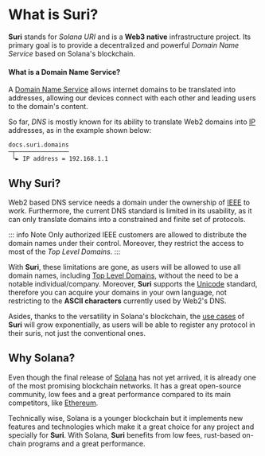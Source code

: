 # What is Suri?

**Suri** stands for _Solana URI_ and is a **Web3 native** infrastructure project. Its primary goal is to provide a
decentralized and powerful _Domain Name Service_ based on Solana's blockchain.

#### What is a Domain Name Service?

A [Domain Name Service](https://en.wikipedia.org/wiki/Domain_Name_System) allows internet domains to be translated into
addresses, allowing our devices connect with each other and leading users to the domain's content.

So far, _DNS_ is mostly known for its ability to translate Web2 domains
into [IP](https://en.wikipedia.org/wiki/Internet_Protocol) addresses, as in the example shown below:

```
docs.suri.domains
─┬─────────────── 
 └► IP address = 192.168.1.1
```

## Why Suri?

Web2 based DNS service needs a domain under the ownership of [IEEE](https://www.ieee.org/) to work. Furthermore, the
current DNS standard is limited in its usability, as it can only translate domains into a constrained and finite
set of protocols.

::: info Note
Only authorized IEEE customers are allowed to distribute the domain names under their control. Moreover, they restrict
the access to most of the _Top Level Domains_.
:::

With **Suri**, these limitations are gone, as users will be allowed to use all domain names,
including [Top Level Domains][TLD], without the need to be a notable individual/company.
Moreover, **Suri** supports the [Unicode](https://unicode.org/) standard, therefore you can acquire your domains in your
own language, not restricting to the **ASCII characters** currently used by Web2's DNS.

Asides, thanks to the versatility in Solana's blockchain, the [use cases](https://docs.suri.domains/en/use-cases)
of **Suri** will grow exponentially, as users will be able to register any protocol in their suris, not just the
conventional ones.

## Why Solana?

Even though the final release of [Solana](https://solana.com) has not yet arrived, it is already one of the most promising blockchain networks. It has a great
open-source community, low fees and a great performance compared to its main competitors, like [Ethereum](https://ethereum.org/).

Technically wise, Solana is a younger blockchain but it implements new features and technologies which make it a great choice for any project
and specially for **Suri**. With Solana, **Suri** benefits from low fees, rust-based on-chain programs and a great performance.

[TLD]: https://en.wikipedia.org/wiki/Top-level_domain